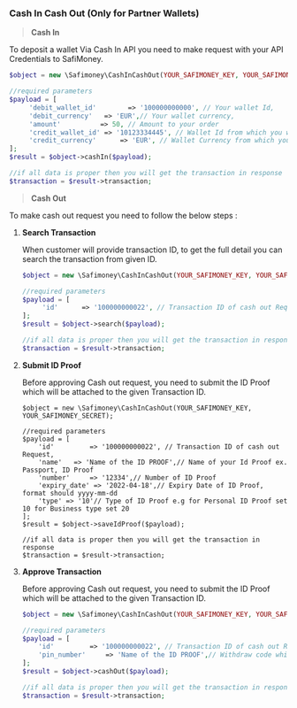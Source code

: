 ### Cash In Cash Out (Only for Partner Wallets)

> **Cash In**

To deposit a wallet Via Cash In API you need to make request with your API Credentials to SafiMoney.

```php
$object = new \Safimoney\CashInCashOut(YOUR_SAFIMONEY_KEY, YOUR_SAFIMONEY_SECRET);

//required parameters
$payload = [
     'debit_wallet_id'        => '100000000000', // Your wallet Id,
     'debit_currency' 	=> 'EUR',// Your wallet currency,
     'amount'          => 50, // Amount to your order
     'credit_wallet_id' => '10123334445', // Wallet Id from which you will take cash
     'credit_currency'      => 'EUR', // Wallet Currency from which you will take cash
];
$result = $object->cashIn($payload);

//if all data is proper then you will get the transaction in response
$transaction = $result->transaction;
```



> **Cash Out**

To make cash out request you need to follow the below steps :

1. **Search Transaction**

   When customer will provide transaction ID, to get the full detail you can search the transaction from given ID. 

   ```php
   $object = new \Safimoney\CashInCashOut(YOUR_SAFIMONEY_KEY, YOUR_SAFIMONEY_SECRET);
   
   //required parameters
   $payload = [
        'id'      => '100000000022', // Transaction ID of cash out Request,
   ];
   $result = $object->search($payload);
   
   //if all data is proper then you will get the transaction in response
   $transaction = $result->transaction;
   ```

   

2. **Submit ID Proof**

   Before approving Cash out request, you need to submit the ID Proof which will be attached to the given Transaction ID.

   ```
   $object = new \Safimoney\CashInCashOut(YOUR_SAFIMONEY_KEY, YOUR_SAFIMONEY_SECRET);
   
   //required parameters
   $payload = [
       'id'      	=> '100000000022', // Transaction ID of cash out Request,
       'name' 	=> 'Name of the ID PROOF',// Name of your Id Proof ex. Passport, ID Proof
       'number' 	=> '12334',// Number of ID Proof
       'expiry_date' => '2022-04-18',// Expiry Date of ID Proof, format should yyyy-mm-dd
       'type' => '10'// Type of ID Proof e.g for Personal ID Proof set 10 for Business type set 20
   ];
   $result = $object->saveIdProof($payload);
   
   //if all data is proper then you will get the transaction in response
   $transaction = $result->transaction;
   ```

   

   

3. **Approve Transaction**

   Before approving Cash out request, you need to submit the ID Proof which will be attached to the given Transaction ID.

   ```php
   $object = new \Safimoney\CashInCashOut(YOUR_SAFIMONEY_KEY, YOUR_SAFIMONEY_SECRET);
   
   //required parameters
   $payload = [
       'id'      	=> '100000000022', // Transaction ID of cash out Request,
       'pin_number' 	=> 'Name of the ID PROOF',// Withdraw code which will be shared by customer
   ];
   $result = $object->cashOut($payload);
   
   //if all data is proper then you will get the transaction in response
   $transaction = $result->transaction;
   ```

   



